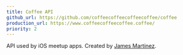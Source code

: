 ```yaml
---
title: Coffee API
github_url: https://github.com/coffeecoffeecoffeecoffee/coffee
production_url: https://www.coffeecoffeecoffee.coffee/
priority: 2
---
```

API used by iOS meetup apps. Created by [James Martinez](https://github.com/jamescmartinez).
